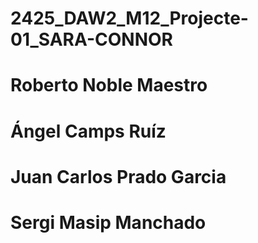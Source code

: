 # 2425_DAW2_M12_Projecte-01_SARA-CONNOR
# Roberto Noble Maestro
# Ángel Camps Ruíz 
# Juan Carlos Prado Garcia
# Sergi Masip Manchado
# 
